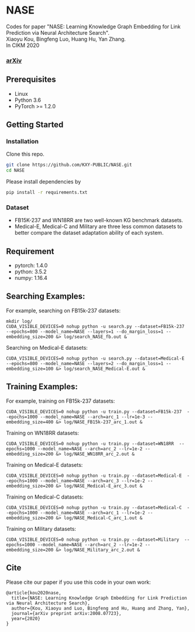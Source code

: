 # NASE
Codes for paper "NASE: Learning Knowledge Graph Embedding for Link Prediction via Neural Architecture Search".<br>
Xiaoyu Kou, Bingfeng Luo, Huang Hu, Yan Zhang.<br>
In CIKM 2020
### [arXiv](https://arxiv.org/abs/2008.07723)

## Prerequisites

- Linux
- Python 3.6
- PyTorch >= 1.2.0

## Getting Started

### Installation

Clone this repo.

```bash
git clone https://github.com/KXY-PUBLIC/NASE.git
cd NASE
```

Please install dependencies by

```bash
pip install -r requirements.txt
```

### Dataset

- FB15K-237 and WN18RR are two well-known KG benchmark datasets.
- Medical-E, Medical-C and Military are three less common datasets to better compare the dataset adaptation ability of each system. 

## Requirement

* pytorch: 1.4.0
* python: 3.5.2
* numpy: 1.16.4

## Searching Examples:

For example, searching on FB15k-237 datasets:
```
mkdir log/
CUDA_VISIBLE_DEVICES=0 nohup python -u search.py --dataset=FB15k-237  --epochs=800 --model_name=NASE --layers=1 --do_margin_loss=1 --embedding_size=200 &> log/search_NASE_fb.out &
```

Searching on Medical-E datasets:

```
CUDA_VISIBLE_DEVICES=0 nohup python -u search.py --dataset=Medical-E  --epochs=800 --model_name=NASE --layers=2 --do_margin_loss=1 --embedding_size=100 &> log/search_NASE_Medical-E.out &
```

## Training Examples:

For example, training on FB15k-237 datasets:
```
CUDA_VISIBLE_DEVICES=0 nohup python -u train.py --dataset=FB15k-237  --epochs=1000 --model_name=NASE --arch=arc_1 --lr=1e-3 --embedding_size=400 &> log/NASE_FB15k-237_arc_1.out &
```

Training on WN18RR datasets:

```
CUDA_VISIBLE_DEVICES=0 nohup python -u train.py --dataset=WN18RR  --epochs=1000 --model_name=NASE --arch=arc_2 --lr=1e-2 --embedding_size=200 &> log/NASE_WN18RR_arc_2.out &
``` 

Training on Medical-E datasets:

```
CUDA_VISIBLE_DEVICES=0 nohup python -u train.py --dataset=Medical-E  --epochs=1000 --model_name=NASE --arch=arc_3 --lr=1e-2 --embedding_size=200 &> log/NASE_Medical-E_arc_3.out &
``` 

Training on Medical-C datasets:

```
CUDA_VISIBLE_DEVICES=0 nohup python -u train.py --dataset=Medical-C  --epochs=1000 --model_name=NASE --arch=arc_1 --lr=1e-2 --embedding_size=200 &> log/NASE_Medical-C_arc_1.out &
``` 

Training on Military datasets:

```
CUDA_VISIBLE_DEVICES=0 nohup python -u train.py --dataset=Military  --epochs=1000 --model_name=NASE --arch=arc_2 --lr=1e-2 --embedding_size=200 &> log/NASE_Military_arc_2.out &
``` 

## Cite

Please cite our paper if you use this code in your own work:

```
@article{kou2020nase,
  title={NASE: Learning Knowledge Graph Embedding for Link Prediction via Neural Architecture Search},
  author={Kou, Xiaoyu and Luo, Bingfeng and Hu, Huang and Zhang, Yan},
  journal={arXiv preprint arXiv:2008.07723},
  year={2020}
}
```